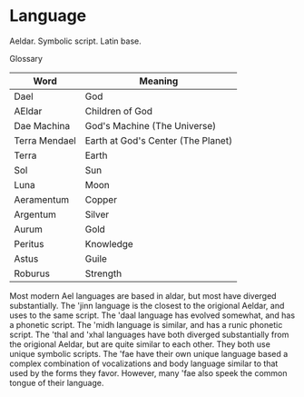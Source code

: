 # Language

Aeldar. Symbolic script. Latin base.

Glossary

| Word          | Meaning |
|---------------|---------|      
| Dael          | God |
| AEldar        | Children of God |
| Dae Machina   | God's Machine (The Universe) |
| Terra Mendael | Earth at God's Center (The Planet) |
| Terra         | Earth |
| Sol           | Sun |
| Luna          | Moon |
| Aeramentum    | Copper |
| Argentum      | Silver |
| Aurum         | Gold |
| Peritus       | Knowledge |
| Astus         | Guile |
| Roburus       | Strength |

Most modern Ael languages are based in aldar, but most have diverged substantially. 
The 'jinn language is the closest to the origional Aeldar, and uses to the same script.
The 'daal language has evolved somewhat, and has a phonetic script. The
'midh language is similar, and has a runic phonetic script. 
The 'thal and 'xhal languages have both diverged substantially from the
origional Aeldar, but are quite similar to each other. They both use
unique symbolic scripts.
The 'fae have their own unique language based a complex combination of
vocalizations and body language similar to that used by the forms they
favor. However, many 'fae also speek the common tongue of their
language.


